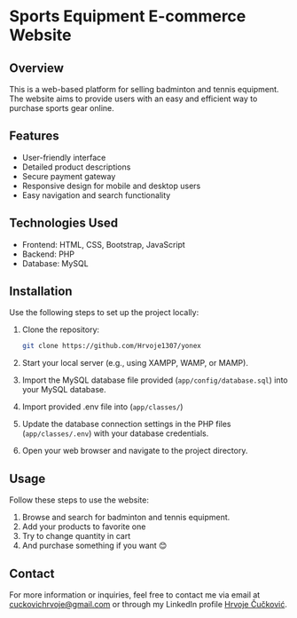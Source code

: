 # Sports Equipment E-commerce Website

## Overview

This is a web-based platform for selling badminton and tennis equipment. The website aims to provide users with an easy and efficient way to purchase sports gear online.

## Features

- User-friendly interface
- Detailed product descriptions
- Secure payment gateway
- Responsive design for mobile and desktop users
- Easy navigation and search functionality

## Technologies Used

- Frontend: HTML, CSS, Bootstrap, JavaScript
- Backend: PHP
- Database: MySQL

## Installation

Use the following steps to set up the project locally:

1. Clone the repository:

   ```bash
   git clone https://github.com/Hrvoje1307/yonex
   ```

2. Start your local server (e.g., using XAMPP, WAMP, or MAMP).

3. Import the MySQL database file provided (`app/config/database.sql`) into your MySQL database.
4. Import provided .env file into (`app/classes/`)

5. Update the database connection settings in the PHP files (`app/classes/.env`) with your database credentials.

6. Open your web browser and navigate to the project directory.

## Usage

Follow these steps to use the website:

1. Browse and search for badminton and tennis equipment.
2. Add your products to favorite one
3. Try to change quantity in cart
4. And purchase something if you want 😊

## Contact

For more information or inquiries, feel free to contact me via email at cuckovichrvoje@gmail.com or through my LinkedIn profile [Hrvoje Čučković](https://www.linkedin.com/in/hrvoje-%C4%8Du%C4%8Dkovi%C4%87-061a1b211/).
